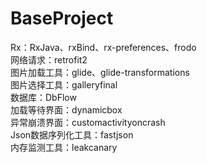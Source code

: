 # BaseProject 
Rx：RxJava、rxBind、rx-preferences、frodo <br/>
网络请求：retrofit2 <br/>
图片加载工具：glide、glide-transformations<br/>
图片选择工具：galleryfinal<br/>
数据库：DbFlow<br/>
加载等待界面：dynamicbox<br/>
异常崩溃界面：customactivityoncrash<br/>
Json数据序列化工具：fastjson<br/>
内存监测工具：leakcanary<br/>

